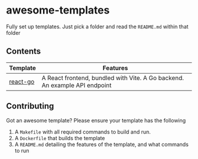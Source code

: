 # awesome-templates

Fully set up templates. Just pick a folder and read the `README.md` within that folder

## Contents

| **Template**            | Features                                                                   |
| ----------------------- | -------------------------------------------------------------------------- |
| [react-go](./react-go/) | A React frontend, bundled with Vite. A Go backend. An example API endpoint |

## Contributing

Got an awesome template? Please ensure your template has the following

1. A `Makefile` with all required commands to build and run.
2. A `Dockerfile` that builds the template
3. A `README.md` detailing the features of the template, and what commands to run
